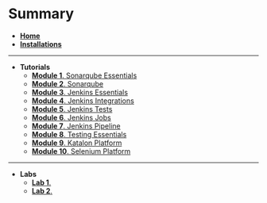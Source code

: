 

# Summary

* [**Home**](README.md)
* [**Installations**](installations.md)
---
* **Tutorials**
	- [**Module 1**. Sonarqube Essentials](tutorial/module_1.md)
	- [**Module 2**. Sonarqube](tutorial/module_2.md)
	- [**Module 3**. Jenkins Essentials](tutorial/module_3.md)
	- [**Module 4**. Jenkins Integrations](tutorial/module_4.md)
	- [**Module 5**. Jenkins Tests](tutorial/module_5.md)
	- [**Module 6**. Jenkins Jobs](tutorial/module_6.md)
	- [**Module 7**. Jenkins Pipeline](tutorial/module_7.md)
	- [**Module 8**. Testing Essentials](tutorial/module_8.md)
	- [**Module 9**. Katalon Platform](tutorial/module_9.md)
	- [**Module 10**. Selenium Platform](tutorial/module_10.md)
---
* **Labs**
	- [**Lab 1**. ](labs/lab_1.md)
	- [**Lab 2**. ](labs/lab_2.md)

